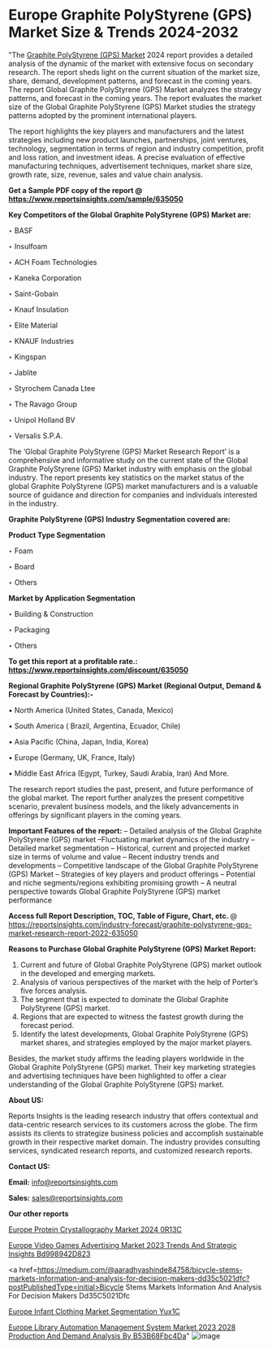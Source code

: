 # Europe Graphite PolyStyrene (GPS) Market Size & Trends 2024-2032

"The <a href=https://www.reportsinsights.com/sample/635050>Graphite PolyStyrene (GPS) Market</a> 2024 report provides a detailed analysis of the dynamic of the market with extensive focus on secondary research. The report sheds light on the current situation of the market size, share, demand, development patterns, and forecast in the coming years. The report Global Graphite PolyStyrene (GPS) Market analyzes the strategy patterns, and forecast in the coming years. The report evaluates the market size of the Global Graphite PolyStyrene (GPS) Market studies the strategy patterns adopted by the prominent international players.

The report highlights the key players and manufacturers and the latest strategies including new product launches, partnerships, joint ventures, technology, segmentation in terms of region and industry competition, profit and loss ration, and investment ideas. A precise evaluation of effective manufacturing techniques, advertisement techniques, market share size, growth rate, size, revenue, sales and value chain analysis.

<strong>Get a Sample PDF copy of the report @ <a href=https://www.reportsinsights.com/sample/635050 style=color:#0000ff;>https://www.reportsinsights.com/sample/635050</a></strong>

<strong>Key Competitors of the Global Graphite PolyStyrene (GPS) Market are:</strong>

‣ BASF

‣ Insulfoam

‣ ACH Foam Technologies

‣ Kaneka Corporation

‣ Saint-Gobain

‣ Knauf Insulation

‣ Elite Material

‣ KNAUF Industries

‣ Kingspan

‣ Jablite

‣ Styrochem Canada Ltee

‣ The Ravago Group

‣ Unipol Holland BV

‣ Versalis S.P.A.

The ‘Global Graphite PolyStyrene (GPS) Market Research Report’ is a comprehensive and informative study on the current state of the Global Graphite PolyStyrene (GPS) Market industry with emphasis on the global industry. The report presents key statistics on the market status of the global Graphite PolyStyrene (GPS) market manufacturers and is a valuable source of guidance and direction for companies and individuals interested in the industry.

<strong>Graphite PolyStyrene (GPS) Industry Segmentation covered are:</strong>

<strong>Product Type Segmentation</strong>

‣    Foam

‣ Board

‣ Others

<strong>Market by Application Segmentation</strong>

‣   Building & Construction

‣ Packaging

‣ Others

<strong>To get this report at a profitable rate.: <a href=https://www.reportsinsights.com/discount/635050 style=color:#0000ff;>https://www.reportsinsights.com/discount/635050</a></strong>

<strong>Regional Graphite PolyStyrene (GPS) Market (Regional Output, Demand &amp; Forecast by Countries):-</strong>

• North America (United States, Canada, Mexico)

• South America ( Brazil, Argentina, Ecuador, Chile)

• Asia Pacific (China, Japan, India, Korea)

• Europe (Germany, UK, France, Italy)

• Middle East Africa (Egypt, Turkey, Saudi Arabia, Iran) And More.

The research report studies the past, present, and future performance of the global market. The report further analyzes the present competitive scenario, prevalent business models, and the likely advancements in offerings by significant players in the coming years.

<strong>Important Features of the report:</strong>
– Detailed analysis of the Global Graphite PolyStyrene (GPS) market
–Fluctuating market dynamics of the industry
–Detailed market segmentation
– Historical, current and projected market size in terms of volume and value
– Recent industry trends and developments
– Competitive landscape of the Global Graphite PolyStyrene (GPS) Market
– Strategies of key players and product offerings
– Potential and niche segments/regions exhibiting promising growth
– A neutral perspective towards Global Graphite PolyStyrene (GPS) market performance

<strong>Access full Report Description, TOC, Table of Figure, Chart, etc. </strong>@   <a href=https://reportsinsights.com/industry-forecast/graphite-polystyrene-gps-market-research-report-2022-635050 style=color:#0000ff;>https://reportsinsights.com/industry-forecast/graphite-polystyrene-gps-market-research-report-2022-635050</a>

<strong>Reasons to Purchase Global Graphite PolyStyrene (GPS) Market Report:</strong>
1. Current and future of Global Graphite PolyStyrene (GPS) market outlook in the developed and emerging markets.
2. Analysis of various perspectives of the market with the help of Porter’s five forces analysis.
3. The segment that is expected to dominate the Global Graphite PolyStyrene (GPS) market.
4. Regions that are expected to witness the fastest growth during the forecast period.
5. Identify the latest developments, Global Graphite PolyStyrene (GPS) market shares, and strategies employed by the major market players.

Besides, the market study affirms the leading players worldwide in the Global Graphite PolyStyrene (GPS) market. Their key marketing strategies and advertising techniques have been highlighted to offer a clear understanding of the Global Graphite PolyStyrene (GPS) market.

<strong><strong>About US</strong>:</strong>

Reports Insights is the leading research industry that offers contextual and data-centric research services to its customers across the globe. The firm assists its clients to strategize business policies and accomplish sustainable growth in their respective market domain. The industry provides consulting services, syndicated research reports, and customized research reports.

<strong>Contact US:</strong>

<p class=><b>Email:</b> <a href=mailto:info@reportsinsights.com>info@reportsinsights.com</a></p>
<p class=><b>Sales:</b> <a href=mailto:sales@reportsinsights.com>sales@reportsinsights.com</a></p>

<strong>Our other reports</strong>

<a href=https://www.linkedin.com/pulse/europe-protein-crystallography-market-2024-0r13c/>Europe Protein Crystallography Market 2024 0R13C</a>

<a href=https://medium.com/@aryawankhede943/europe-video-games-advertising-market-2023-trends-and-strategic-insights-bd998942d823>Europe Video Games Advertising Market 2023 Trends And Strategic Insights Bd998942D823</a>

<a href=https://medium.com/@aaradhyashinde84758/bicycle-stems-markets-information-and-analysis-for-decision-makers-dd35c5021dfc?postPublishedType=initial>Bicycle Stems Markets Information And Analysis For Decision Makers Dd35C5021Dfc</a>

<a href=https://www.linkedin.com/pulse/europe-infant-clothing-market-segmentation-yux1c/>Europe Infant Clothing Market Segmentation Yux1C</a>

<a href=https://medium.com/@aryawankhede943/europe-library-automation-management-system-market-2023-2028-production-and-demand-analysis-by-b53b68fbc4da>Europe Library Automation Management System Market 2023 2028 Production And Demand Analysis By B53B68Fbc4Da</a>"
![image](https://github.com/Jaayaachit/RItrends/assets/158452289/049e6c5f-f80b-4d73-ae0d-7ac2de1320e2)
